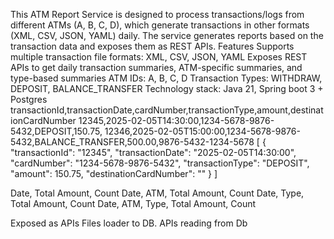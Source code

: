 This ATM Report Service is designed to process transactions/logs from different ATMs (A, B, C, D), which generate transactions in other formats (XML, CSV, JSON, YAML) daily. The service generates reports based on the transaction data and exposes them as REST APIs.
Features
Supports multiple transaction file formats: XML, CSV, JSON, YAML
Exposes REST APIs to get daily transaction summaries, ATM-specific summaries, and type-based summaries
ATM IDs: A, B, C, D
Transaction Types: WITHDRAW, DEPOSIT, BALANCE_TRANSFER
Technology stack:
Java 21, Spring boot 3 + 
Postgres
transactionId,transactionDate,cardNumber,transactionType,amount,destinationCardNumber
12345,2025-02-05T14:30:00,1234-5678-9876-5432,DEPOSIT,150.75,
12346,2025-02-05T15:00:00,1234-5678-9876-5432,BALANCE_TRANSFER,500.00,9876-5432-1234-5678
[
  {
    "transactionId": "12345",
    "transactionDate": "2025-02-05T14:30:00",
    "cardNumber": "1234-5678-9876-5432",
    "transactionType": "DEPOSIT",
    "amount": 150.75,
    "destinationCardNumber": ""
  }
]

Date, Total Amount, Count
Date, ATM, Total Amount, Count
Date, Type, Total Amount, Count
Date, ATM, Type, Total Amount, Count

Exposed as APIs
Files loader to DB.
APIs reading from Db
